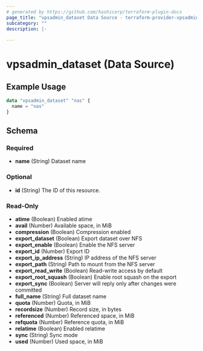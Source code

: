 ```yaml
---
# generated by https://github.com/hashicorp/terraform-plugin-docs
page_title: "vpsadmin_dataset Data Source - terraform-provider-vpsadmin"
subcategory: ""
description: |-
  
---
```


# vpsadmin_dataset (Data Source)



## Example Usage

```terraform
data "vpsadmin_dataset" "nas" {
  name = "nas"
}
```

<!-- schema generated by tfplugindocs -->
## Schema

### Required

- **name** (String) Dataset name

### Optional

- **id** (String) The ID of this resource.

### Read-Only

- **atime** (Boolean) Enabled atime
- **avail** (Number) Available space, in MiB
- **compression** (Boolean) Compression enabled
- **export_dataset** (Boolean) Export dataset over NFS
- **export_enable** (Boolean) Enable the NFS server
- **export_id** (Number) Export ID
- **export_ip_address** (String) IP address of the NFS server
- **export_path** (String) Path to mount from the NFS server
- **export_read_write** (Boolean) Read-write access by default
- **export_root_squash** (Boolean) Enable root squash on the export
- **export_sync** (Boolean) Server will reply only after changes were committed
- **full_name** (String) Full dataset name
- **quota** (Number) Quota, in MiB
- **recordsize** (Number) Record size, in bytes
- **referenced** (Number) Referenced space, in MiB
- **refquota** (Number) Reference quota, in MiB
- **relatime** (Boolean) Enabled relatime
- **sync** (String) Sync mode
- **used** (Number) Used space, in MiB


